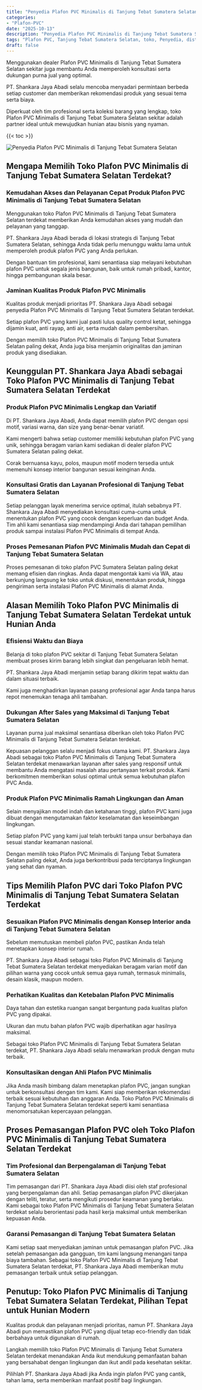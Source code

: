 ```yaml
---
title: "Penyedia Plafon PVC Minimalis di Tanjung Tebat Sumatera Selatan"
categories: 
- "Plafon-PVC"
date: "2025-10-13"
description: "Penyedia Plafon PVC Minimalis di Tanjung Tebat Sumatera Selatan untuk rumah, kantor, serta gerai. Material unggulan, beragam motif, warna modern, beserta jasa pemasangan dikerjakan oleh tim berpengalaman dan garansi resmi!|Jasa penyediaan Plafon PVC Minimalis di Tanjung Tebat Sumatera Selatan bagi keperluan hunian, office, atau ritel, dengan material berkualitas dan pemasangan oleh teknisi ahli serta garansi resmi.|Pilihan Plafon PVC Minimalis di Tanjung Tebat Sumatera Selatan yang terpercaya bagi rumah, perkantoran, serta gerai, bersama plafon berkualitas dan pemasangan ditangani oleh teknisi ahli serta kepastian resmi.|Penyediaan Plafon PVC Minimalis di Tanjung Tebat Sumatera Selatan bagi rumah, perkantoran, serta ritel, dengan produk unggulan dan instalasi oleh tim berpengalaman, lengkap dengan garansi resmi.}"
tags: "Plafon PVC, Tanjung Tebat Sumatera Selatan, toko, Penyedia, distributor"
draft: false
---
```


Menggunakan dealer Plafon PVC Minimalis di Tanjung Tebat Sumatera Selatan sekitar juga membantu Anda memperoleh konsultasi serta dukungan purna jual yang optimal.

PT. Shankara Jaya Abadi selalu mencoba menyadari permintaan berbeda setiap customer dan memberikan rekomendasi produk yang sesuai tema serta biaya.

Diperkuat oleh tim profesional serta koleksi barang yang lengkap, toko Plafon PVC Minimalis di Tanjung Tebat Sumatera Selatan sekitar adalah partner ideal untuk mewujudkan hunian atau bisnis yang nyaman.

{{< toc >}}

![Penyedia Plafon PVC Minimalis di Tanjung Tebat Sumatera Selatan](/images/Plafon-PVC/Penyedia-Plafon-PVC-Minimalis-di-Tanjung-Tebat-Sumatera-Selatan.png)


## Mengapa Memilih Toko Plafon PVC Minimalis di Tanjung Tebat Sumatera Selatan Terdekat?

### Kemudahan Akses dan Pelayanan Cepat Produk Plafon PVC Minimalis di Tanjung Tebat Sumatera Selatan

Menggunakan toko Plafon PVC Minimalis di Tanjung Tebat Sumatera Selatan terdekat memberikan Anda kemudahan akses yang mudah dan pelayanan yang tanggap.

PT. Shankara Jaya Abadi berada di lokasi strategis di Tanjung Tebat Sumatera Selatan, sehingga Anda tidak perlu menunggu waktu lama untuk memperoleh produk plafon PVC yang Anda perlukan.

Dengan bantuan tim profesional, kami senantiasa siap melayani kebutuhan plafon PVC untuk segala jenis bangunan, baik untuk rumah pribadi, kantor, hingga pembangunan skala besar.

### Jaminan Kualitas Produk Plafon PVC Minimalis

Kualitas produk menjadi prioritas PT. Shankara Jaya Abadi sebagai penyedia Plafon PVC Minimalis di Tanjung Tebat Sumatera Selatan terdekat.

Setiap plafon PVC yang kami jual pasti lulus quality control ketat, sehingga dijamin kuat, anti rayap, anti air, serta mudah dalam pembersihan.

Dengan memilih toko Plafon PVC Minimalis di Tanjung Tebat Sumatera Selatan paling dekat, Anda juga bisa menjamin originalitas dan jaminan produk yang disediakan.

## Keunggulan PT. Shankara Jaya Abadi sebagai Toko Plafon PVC Minimalis di Tanjung Tebat Sumatera Selatan Terdekat

### Produk Plafon PVC Minimalis Lengkap dan Variatif

Di PT. Shankara Jaya Abadi, Anda dapat memilih plafon PVC dengan opsi motif, variasi warna, dan size yang benar-benar variatif.

Kami mengerti bahwa setiap customer memiliki kebutuhan plafon PVC yang unik, sehingga beragam varian kami sediakan di dealer plafon PVC Sumatera Selatan paling dekat.

Corak bernuansa kayu, polos, maupun motif modern tersedia untuk memenuhi konsep interior bangunan sesuai keinginan Anda.

### Konsultasi Gratis dan Layanan Profesional di Tanjung Tebat Sumatera Selatan

Setiap pelanggan layak menerima service optimal, itulah sebabnya PT. Shankara Jaya Abadi menyediakan konsultasi cuma-cuma untuk menentukan plafon PVC yang cocok dengan keperluan dan budget Anda. Tim ahli kami senantiasa siap mendampingi Anda dari tahapan pemilihan produk sampai instalasi Plafon PVC Minimalis di tempat Anda.

### Proses Pemesanan Plafon PVC Minimalis Mudah dan Cepat di Tanjung Tebat Sumatera Selatan

Proses pemesanan di toko plafon PVC Sumatera Selatan paling dekat memang efisien dan ringkas. Anda dapat mengontak kami via WA, atau berkunjung langsung ke toko untuk diskusi, menentukan produk, hingga pengiriman serta instalasi Plafon PVC Minimalis di alamat Anda.

## Alasan Memilih Toko Plafon PVC Minimalis di Tanjung Tebat Sumatera Selatan Terdekat untuk Hunian Anda

### Efisiensi Waktu dan Biaya

Belanja di toko plafon PVC sekitar di Tanjung Tebat Sumatera Selatan membuat proses kirim barang lebih singkat dan pengeluaran lebih hemat.

PT. Shankara Jaya Abadi menjamin setiap barang dikirim tepat waktu dan dalam situasi terbaik.

Kami juga menghadirkan layanan pasang profesional agar Anda tanpa harus repot menemukan tenaga ahli tambahan.

### Dukungan After Sales yang Maksimal di Tanjung Tebat Sumatera Selatan

Layanan purna jual maksimal senantiasa diberikan oleh toko Plafon PVC Minimalis di Tanjung Tebat Sumatera Selatan terdekat.

Kepuasan pelanggan selalu menjadi fokus utama kami. PT. Shankara Jaya Abadi sebagai toko Plafon PVC Minimalis di Tanjung Tebat Sumatera Selatan terdekat menawarkan layanan after sales yang responsif untuk membantu Anda mengatasi masalah atau pertanyaan terkait produk. Kami berkomitmen memberikan solusi optimal untuk semua kebutuhan plafon PVC Anda.

### Produk Plafon PVC Minimalis Ramah Lingkungan dan Aman

Selain menyajikan model indah dan ketahanan tinggi, plafon PVC kami juga dibuat dengan mengutamakan faktor keselamatan dan keseimbangan lingkungan.

Setiap plafon PVC yang kami jual telah terbukti tanpa unsur berbahaya dan sesuai standar keamanan nasional.

Dengan memilih toko Plafon PVC Minimalis di Tanjung Tebat Sumatera Selatan paling dekat, Anda juga berkontribusi pada terciptanya lingkungan yang sehat dan nyaman.

## Tips Memilih Plafon PVC dari Toko Plafon PVC Minimalis di Tanjung Tebat Sumatera Selatan Terdekat

### Sesuaikan Plafon PVC Minimalis dengan Konsep Interior anda di Tanjung Tebat Sumatera Selatan

Sebelum memutuskan membeli plafon PVC, pastikan Anda telah menetapkan konsep interior rumah.

PT. Shankara Jaya Abadi sebagai toko Plafon PVC Minimalis di Tanjung Tebat Sumatera Selatan terdekat menyediakan beragam varian motif dan pilihan warna yang cocok untuk semua gaya rumah, termasuk minimalis, desain klasik, maupun modern.

### Perhatikan Kualitas dan Ketebalan Plafon PVC Minimalis

Daya tahan dan estetika ruangan sangat bergantung pada kualitas plafon PVC yang dipakai.

Ukuran dan mutu bahan plafon PVC wajib diperhatikan agar hasilnya maksimal.

Sebagai toko Plafon PVC Minimalis di Tanjung Tebat Sumatera Selatan terdekat, PT. Shankara Jaya Abadi selalu menawarkan produk dengan mutu terbaik.

### Konsultasikan dengan Ahli Plafon PVC Minimalis

Jika Anda masih bimbang dalam menetapkan plafon PVC, jangan sungkan untuk berkonsultasi dengan tim kami. Kami siap memberikan rekomendasi terbaik sesuai kebutuhan dan anggaran Anda. Toko Plafon PVC Minimalis di Tanjung Tebat Sumatera Selatan terdekat seperti kami senantiasa menomorsatukan kepercayaan pelanggan.

## Proses Pemasangan Plafon PVC oleh Toko Plafon PVC Minimalis di Tanjung Tebat Sumatera Selatan Terdekat

### Tim Profesional dan Berpengalaman di Tanjung Tebat Sumatera Selatan

Tim pemasangan dari PT. Shankara Jaya Abadi diisi oleh staf profesional yang berpengalaman dan ahli. Setiap pemasangan plafon PVC dikerjakan dengan teliti, teratur, serta mengikuti prosedur keamanan yang berlaku. Kami sebagai toko Plafon PVC Minimalis di Tanjung Tebat Sumatera Selatan terdekat selalu berorientasi pada hasil kerja maksimal untuk memberikan kepuasan Anda.

### Garansi Pemasangan di Tanjung Tebat Sumatera Selatan

Kami setiap saat menyediakan jaminan untuk pemasangan plafon PVC. Jika setelah pemasangan ada gangguan, tim kami langsung menangani tanpa biaya tambahan. Sebagai toko Plafon PVC Minimalis di Tanjung Tebat Sumatera Selatan terdekat, PT. Shankara Jaya Abadi memberikan mutu pemasangan terbaik untuk setiap pelanggan.

## Penutup: Toko Plafon PVC Minimalis di Tanjung Tebat Sumatera Selatan Terdekat, Pilihan Tepat untuk Hunian Modern

Kualitas produk dan pelayanan menjadi prioritas, namun PT. Shankara Jaya Abadi pun memastikan plafon PVC yang dijual tetap eco-friendly dan tidak berbahaya untuk digunakan di rumah.

Langkah memilih toko Plafon PVC Minimalis di Tanjung Tebat Sumatera Selatan terdekat menandakan Anda ikut mendukung pemanfaatan bahan yang bersahabat dengan lingkungan dan ikut andil pada kesehatan sekitar.

Pilihlah PT. Shankara Jaya Abadi jika Anda ingin plafon PVC yang cantik, tahan lama, serta memberikan manfaat positif bagi lingkungan.